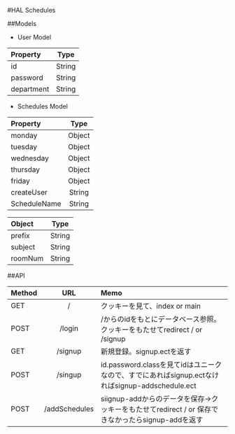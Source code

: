 #HAL Schedules

##Models

- User Model

|Property 	|Type     |
|:----------|:-------:|
|id       	|String 	|
|password 	|String 	|
|department	|String 	|


- Schedules Model

|Property			|Type		|
|:------------|:-----:|
|monday				|Object	|
|tuesday			|Object	|
|wednesday		|Object	|
|thursday			|Object	|
|friday				|Object	|
|createUser		|String	|
|ScheduleName	|String	|

|Object		|Type	 |
|:--------|:----:|
|prefix		|String|
|subject	|String|
|roomNum	|String|

##API

|Method	|URL             |Memo                                                                      											|
|:------|:--------------:|:-----------------------------------------------------------------------------------------------|
|GET    |/               |クッキーを見て、index or main                                                     								|
|POST   |/login          |/からのidをもとにデータベース参照。クッキーをもたせてredirect / or /signup                         |
|GET    |/signup         |新規登録。signup.ectを返す                                                        								|
|POST   |/singup         |id.password.classを見てidはユニークなので、すでにあればsignup.ectなければsignup-addschedule.ect 		|
|POST   |/addSchedules   |siignup-addからのデータを保存→クッキーをもたせてredirect / or 保存できなかったらsignup-addを返す		|